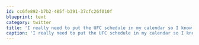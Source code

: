 ```yaml
---
id: cc6fe892-b7b2-485f-b391-37cfc26f010f
blueprint: text
category: twitter
title: 'I really need to put the UFC schedule in my calendar so I know when to avoid the pubs'
caption: 'I really need to put the UFC schedule in my calendar so I know when to avoid the pubs'
---
```

